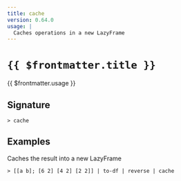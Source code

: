 ```yaml
---
title: cache
version: 0.64.0
usage: |
  Caches operations in a new LazyFrame
---
```


# <code>{{ $frontmatter.title }}</code>

<div style='white-space: pre-wrap;'>{{ $frontmatter.usage }}</div>

## Signature

```> cache ```

## Examples

Caches the result into a new LazyFrame
```shell
> [[a b]; [6 2] [4 2] [2 2]] | to-df | reverse | cache
```
